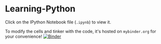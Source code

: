 # Learning-Python
Click on the IPython Notebook file (`.ipynb`) to view it.

To modify the cells and tinker with the code, it's hosted on `mybinder.org` for your convenience! [![Binder](http://mybinder.org/badge.svg)](http://mybinder.org:/repo/csu-cs320/learning-to-use-python)
